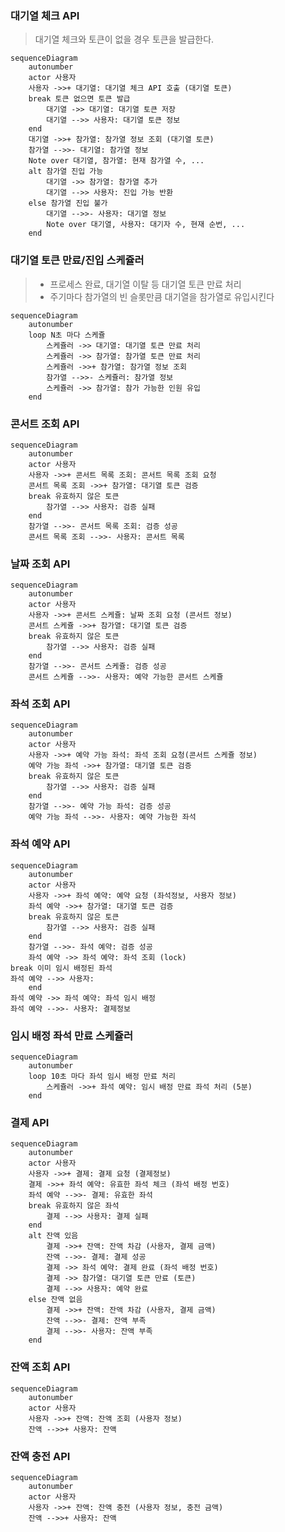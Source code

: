 ### 대기열 체크 API

> 대기열 체크와 토큰이 없을 경우 토큰을 발급한다.

```mermaid
sequenceDiagram
    autonumber
    actor 사용자
    사용자 ->>+ 대기열: 대기열 체크 API 호출 (대기열 토큰)
    break 토큰 없으면 토큰 발급
        대기열 ->> 대기열: 대기열 토큰 저장
        대기열 -->> 사용자: 대기열 토큰 정보
    end
    대기열 ->>+ 참가열: 참가열 정보 조회 (대기열 토큰)
    참가열 -->>- 대기열: 참가열 정보
    Note over 대기열, 참가열: 현재 참가열 수, ...
    alt 참가열 진입 가능
        대기열 ->> 참가열: 참가열 추가
        대기열 -->> 사용자: 진입 가능 반환
    else 참가열 진입 불가
        대기열 -->>- 사용자: 대기열 정보
        Note over 대기열, 사용자: 대기자 수, 현재 순번, ...
    end  
```    

### 대기열 토큰 만료/진입 스케쥴러

> - 프로세스 완료, 대기열 이탈 등 대기열 토큰 만료 처리
> - 주기마다 참가열의 빈 슬롯만큼 대기열을 참가열로 유입시킨다

```mermaid  
sequenceDiagram
    autonumber
    loop N초 마다 스케쥴
        스케쥴러 ->> 대기열: 대기열 토큰 만료 처리
        스케쥴러 ->> 참가열: 참가열 토큰 만료 처리
        스케쥴러 ->>+ 참가열: 참가열 정보 조회
        참가열 -->>- 스케쥴러: 참가열 정보
        스케쥴러 ->> 참가열: 참가 가능한 인원 유입
    end  
```  

### 콘서트 조회 API

```mermaid  
sequenceDiagram
    autonumber
    actor 사용자
    사용자 ->>+ 콘서트 목록 조회: 콘서트 목록 조회 요청
    콘서트 목록 조회 ->>+ 참가열: 대기열 토큰 검증
    break 유효하지 않은 토큰
        참가열 -->> 사용자: 검증 실패
    end
    참가열 -->>- 콘서트 목록 조회: 검증 성공
    콘서트 목록 조회 -->>- 사용자: 콘서트 목록  
```  

### 날짜 조회 API

```mermaid  
sequenceDiagram
    autonumber
    actor 사용자
    사용자 ->>+ 콘서트 스케쥴: 날짜 조회 요청 (콘서트 정보)
    콘서트 스케쥴 ->>+ 참가열: 대기열 토큰 검증
    break 유효하지 않은 토큰
        참가열 -->> 사용자: 검증 실패
    end
    참가열 -->>- 콘서트 스케쥴: 검증 성공
    콘서트 스케쥴 -->>- 사용자: 예약 가능한 콘서트 스케쥴  
```  

### 좌석 조회 API

```mermaid  
sequenceDiagram
    autonumber
    actor 사용자
    사용자 ->>+ 예약 가능 좌석: 좌석 조회 요청(콘서트 스케쥴 정보)
    예약 가능 좌석 ->>+ 참가열: 대기열 토큰 검증
    break 유효하지 않은 토큰
        참가열 -->> 사용자: 검증 실패
    end
    참가열 -->>- 예약 가능 좌석: 검증 성공
    예약 가능 좌석 -->>- 사용자: 예약 가능한 좌석  
```  

### 좌석 예약 API

```mermaid  
sequenceDiagram
    autonumber
    actor 사용자
    사용자 ->>+ 좌석 예약: 예약 요청 (좌석정보, 사용자 정보)
    좌석 예약 ->>+ 참가열: 대기열 토큰 검증
    break 유효하지 않은 토큰
        참가열 -->> 사용자: 검증 실패
    end
    참가열 -->>- 좌석 예약: 검증 성공
    좌석 예약 ->> 좌석 예약: 좌석 조회 (lock)
break 이미 임시 배정된 좌석
좌석 예약 -->> 사용자: 
    end
좌석 예약 ->> 좌석 예약: 좌석 임시 배정
좌석 예약 -->>- 사용자: 결제정보  
```  

### 임시 배정 좌석 만료 스케쥴러

```mermaid
sequenceDiagram
    autonumber
    loop 10초 마다 좌석 임시 배정 만료 처리
        스케쥴러 ->>+ 좌석 예약: 임시 배정 만료 좌석 처리 (5분)
    end
```

### 결제 API

```mermaid  
sequenceDiagram
    autonumber
    actor 사용자
    사용자 ->>+ 결제: 결제 요청 (결제정보)
    결제 ->>+ 좌석 예약: 유효한 좌석 체크 (좌석 배정 번호)
    좌석 예약 -->>- 결제: 유효한 좌석
    break 유효하지 않은 좌석
        결제 -->> 사용자: 결제 실패
    end
    alt 잔액 있음
        결제 ->>+ 잔액: 잔액 차감 (사용자, 결제 금액)
        잔액 -->>- 결제: 결제 성공
        결제 ->> 좌석 예약: 결제 완료 (좌석 배정 번호)
        결제 ->> 참가열: 대기열 토큰 만료 (토큰)
        결제 -->> 사용자: 예약 완료
    else 잔액 없음
        결제 ->>+ 잔액: 잔액 차감 (사용자, 결제 금액)
        잔액 -->>- 결제: 잔액 부족
        결제 -->>- 사용자: 잔액 부족
    end  
```

### 잔액 조회 API
```mermaid  
sequenceDiagram
    autonumber
    actor 사용자
    사용자 ->>+ 잔액: 잔액 조회 (사용자 정보)
    잔액 -->>+ 사용자: 잔액
```

### 잔액 충전 API
```mermaid  
sequenceDiagram
    autonumber
    actor 사용자
    사용자 ->>+ 잔액: 잔액 충전 (사용자 정보, 충전 금액)
    잔액 -->>+ 사용자: 잔액
```

